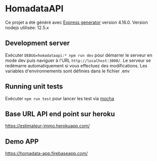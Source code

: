 # HomadataAPI

Ce projet a été généré avec [Express generator](https://expressjs.com/en/starter/generator.html) version 4.16.0.
Version nodejs utilisée: 12.5.x

## Development server

Exécuter `DEBUG=homadataapi:* npm run dev` pour démarrer le serveur en mode dev puis naviguer à l'URL `http://localhost:3000/`. Le serveur se redémarre automatiquement si vous effectuez des modifications. Les variables d'environnements sont définies dans le fichier .env

## Running unit tests

Exécuter `npm run test` pour lancer les test via [mocha](https://mochajs.org/)

## Base URL API end point sur heroku

https://estimateur-immo.herokuapp.com/

## Demo APP

https://homadata-app.firebaseapp.com/
